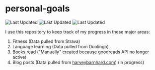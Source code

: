 # personal-goals
![Last Updated](https://img.shields.io/date/1616467222?color=FC4C02&label=Fitness%20Updated&logo=strava)
![Last Updated](https://img.shields.io/date/1616467222?color=7ac70c&label=Language%20Updated&logo=duolingo)
![Last Updated](https://img.shields.io/date/1616467222?color=e9e5cd&label=Books%20Updated&logo=goodreads)

I use this repository to keep track of my progress in these major areas:

1. Fitness (Data pulled from Strava)
2. Language learning (Data pulled from Duolingo)
3. Books read ("Manually" created because goodreads API no longer active)
4. Blog posts (Data pulled from [harveybarnhard.com](https://harveybarnhard.com)) (in progress)
